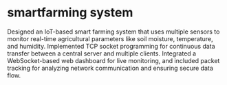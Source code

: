 # smartfarming system
Designed an IoT-based smart farming system that uses multiple sensors to monitor real-time agricultural parameters like soil moisture, temperature, and humidity. 
Implemented TCP socket programming for continuous data transfer between a central server and multiple clients. 
Integrated a WebSocket-based web dashboard for live monitoring, 
and included packet tracking for analyzing network communication and ensuring secure data flow.
